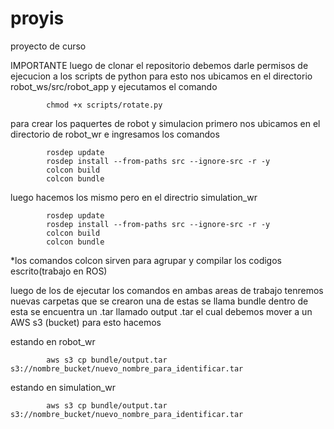 # proyis
proyecto de curso

IMPORTANTE  luego de clonar el repositorio debemos darle permisos de ejecucion a los scripts de python 
            para esto nos ubicamos en el directorio robot_ws/src/robot_app y ejecutamos el comando
            
            chmod +x scripts/rotate.py
            
para crear los paquertes de robot y simulacion 
primero nos ubicamos en el directorio de robot_wr e ingresamos los comandos 

            rosdep update
            rosdep install --from-paths src --ignore-src -r -y
            colcon build
            colcon bundle

luego hacemos los mismo pero en el directrio simulation_wr

            rosdep update
            rosdep install --from-paths src --ignore-src -r -y
            colcon build
            colcon bundle


*los comandos colcon sirven para agrupar y compilar los codigos escrito(trabajo en ROS)

luego de los de ejecutar los comandos en ambas areas de trabajo tenremos nuevas carpetas que se crearon una de estas se llama bundle
dentro de esta se encuentra un .tar llamado output .tar el cual debemos mover a un AWS s3 (bucket) para esto hacemos

estando en robot_wr

            aws s3 cp bundle/output.tar s3://nombre_bucket/nuevo_nombre_para_identificar.tar
            
estando en simulation_wr

            aws s3 cp bundle/output.tar s3://nombre_bucket/nuevo_nombre_para_identificar.tar

